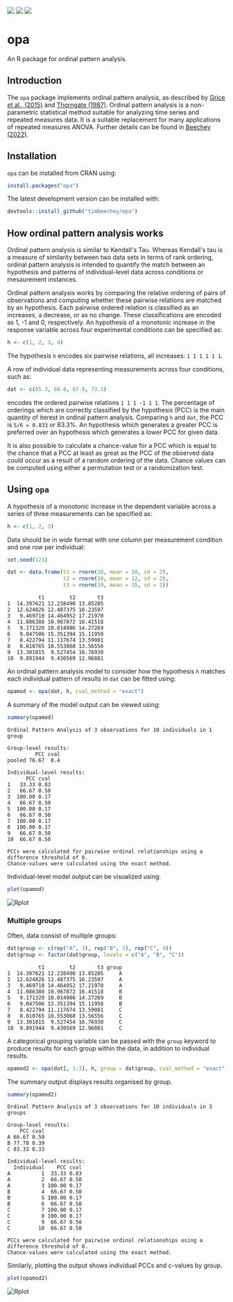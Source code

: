 <!-- badges: start -->
![](https://www.r-pkg.org/badges/version-ago/opa?color=orange) ![](https://cranlogs.r-pkg.org/badges/grand-total/opa) [![](https://cranlogs.r-pkg.org/badges/opa?color=yellow)](https://cran.r-project.org/package=opa)
<!-- badges: end -->

# opa

An R package for ordinal pattern analysis.

## Introduction

The `opa` package implements ordinal pattern analysis, as described by [Grice et al., (2015)](https://doi.org/10.1177/2158244015604192) and [Thorngate (1987)](https://doi.org/10.1016/S0166-4115(08)60083-7). Ordinal pattern analysis is a non-parametric statistical method suitable for analyzing time series and repeated measures data. It is a suitable replacement for many applications of repeated measures ANOVA. Further details can be found in [Beechey (2022)](https://doi.org/10.17605/OSF.IO/W32DK).

## Installation

`opa` can be installed from CRAN using:

```r
install.packages("opa")
```

The latest development version can be installed with:

```r
devtools::install_github("timbeechey/opa")
```

## How ordinal pattern analysis works

Ordinal pattern analysis is similar to Kendall's Tau. Whereas Kendall's tau is a measure of similarity between two data sets in terms of rank ordering, ordinal pattern analysis is intended to quantify the match between an hypothesis and patterns of individual-level data across conditions or mesaurement instances.

Ordinal pattern analysis works by comparing the relative ordering of pairs of observations and computing whether these pairwise relations are matched by an hypothesis. Each pairwise ordered relation is classified as an increases, a decrease, or as no change. These classifications are encoded as 1, -1 and 0, respectively. An hypothesis of a monotonic increase in the response variable across four experimental conditions can be specified as:

```r
h <- c(1, 2, 3, 4)
```

The hypothesis `h` encodes six pairwise relations, all increases: `1 1 1 1 1 1`.

A row of individual data representing measurements across four conditions, such as:

```r
dat <- c(65.3, 68.8, 67.0, 73.1)
```

encodes the ordered pairwise relations `1 1 1 -1 1 1`. The percentage of orderings which are correctly classified by the hypothesis (PCC) is the main quantity of iterest in ordinal pattern analysis. Comparing `h` and `dat`, the PCC is `5/6 = 0.833` or 83.3%. An hypothesis which generates a greater PCC is preferred over an hypothesis which generates a lower PCC for given data.

It is also possible to calculate a chance-value for a PCC which is equal to the chance that a PCC at least as great as the PCC of the observed data could occur as a result of a random ordering of the data. Chance values can be computed using either a permutation test or a randomization test.

## Using `opa`

A hypothesis of a monotonic increase in the dependent variable across a series of three measurements can be specified as:

```r
h <- c(1, 2, 3)
```

Data should be in _wide_ format with one column per measurement condition and one row per individual:

```r
set.seed(123)

dat <- data.frame(t1 = rnorm(10, mean = 10, sd = 2),
                  t2 = rnorm(10, mean = 12, sd = 2),
                  t3 = rnorm(10, mean = 15, sd = 2))
```

```
          t1        t2       t3
1  14.397621 12.238490 13.85205
2  12.624826 12.487375 16.23597
3   9.469710 14.464952 17.21970
4  11.086388 10.967872 16.41518
5   9.171320 10.014986 14.27269
6   9.047506 15.351394 15.11950
7   8.422794 11.117674 13.59081
8   8.810765 10.553868 13.56556
9  13.301815  9.527454 16.76930
10  9.891944  9.430569 12.96881
```

An ordinal pattern analysis model to consider how the hypothesis `h` matches each individual pattern of results in `dat` can be fitted using:

```r
opamod <- opa(dat, h, cval_method = "exact")
```

A summary of the model output can be viewed using:

```r
summary(opamod)
```

```
Ordinal Pattern Analysis of 3 observations for 10 individuals in 1 group 

Group-level results:
         PCC cval
pooled 76.67  0.4

Individual-level results:
      PCC cval
1   33.33 0.83
2   66.67 0.50
3  100.00 0.17
4   66.67 0.50
5  100.00 0.17
6   66.67 0.50
7  100.00 0.17
8  100.00 0.17
9   66.67 0.50
10  66.67 0.50

PCCs were calculated for pairwise ordinal relationships using a difference threshold of 0.
Chance-values were calculated using the exact method.
```

Individual-level model output can be visualized using:

```r
plot(opamod)
```

![Rplot](https://user-images.githubusercontent.com/66388815/156453535-285ebc6c-eccc-48c1-aa34-fa298ab86444.jpeg)


### Multiple groups 

Often, data consist of multiple groups:

```r
dat$group <- c(rep("A", 3), rep("B", 3), rep("C", 4))
dat$group <- factor(dat$group, levels = c("A", "B", "C"))
```

```
          t1        t2       t3 group
1  14.397621 12.238490 13.85205     A
2  12.624826 12.487375 16.23597     A
3   9.469710 14.464952 17.21970     A
4  11.086388 10.967872 16.41518     B
5   9.171320 10.014986 14.27269     B
6   9.047506 15.351394 15.11950     B
7   8.422794 11.117674 13.59081     C
8   8.810765 10.553868 13.56556     C
9  13.301815  9.527454 16.76930     C
10  9.891944  9.430569 12.96881     C
```

A categorical grouping variable can be passed with the `group` keyword to produce results for each group within the data, in addition to individual results.

```r
opamod2 <- opa(dat[, 1:3], h, group = dat$group, cval_method = "exact")
```

The summary output displays results organised by group.

```r
summary(opamod2)
```

```
Ordinal Pattern Analysis of 3 observations for 10 individuals in 3 groups 

Group-level results:
    PCC cval
A 66.67 0.50
B 77.78 0.39
C 83.33 0.33

Individual-level results:
  Individual    PCC cval
A          1  33.33 0.83
A          2  66.67 0.50
A          3 100.00 0.17
B          4  66.67 0.50
B          5 100.00 0.17
B          6  66.67 0.50
C          7 100.00 0.17
C          8 100.00 0.17
C          9  66.67 0.50
C         10  66.67 0.50

PCCs were calculated for pairwise ordinal relationships using a difference threshold of 0.
Chance-values were calculated using the exact method.
```

Similarly, plotting the output shows individual PCCs and c-values by group.

```r
plot(opamod2)
```

![Rplot](https://user-images.githubusercontent.com/66388815/156456800-0bfb72b4-814a-4db9-9c4d-84aa3cf68d78.jpeg)

